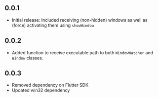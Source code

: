 ## 0.0.1

* Initial release: Included receiving (non-hidden) windows as well as (force) activating them using `showWindow`

## 0.0.2

* Added function to receive executable path to both `WindowWatcher` and `Window` classes.

## 0.0.3

* Removed dependency on Flutter SDK
* Updated win32 dependency